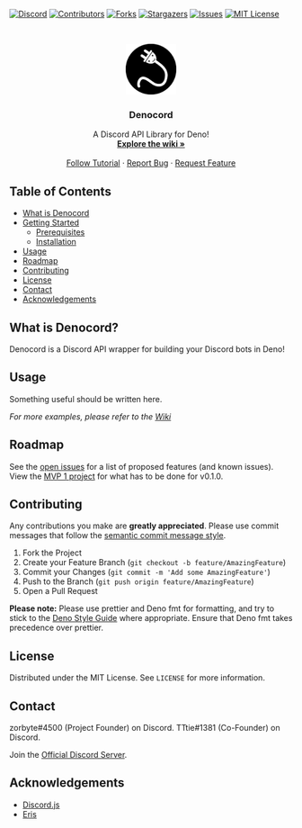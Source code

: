 <!-- CHECK OUT THE ORIGINAL TEMPLATE HERE: https://github.com/othneildrew/Best-README-Template -->

<!-- PROJECT SHIELDS -->
<!--
*** I'm using markdown "reference style" links for readability.
*** Reference links are enclosed in brackets [ ] instead of parentheses ( ).
*** See the bottom of this document for the declaration of the reference variables
*** for contributors-url, forks-url, etc. This is an optional, concise syntax you may use.
*** https://www.markdownguide.org/basic-syntax/#reference-style-links
-->
[![Discord][discord-shield]][discord-url]
[![Contributors][contributors-shield]][contributors-url]
[![Forks][forks-shield]][forks-url]
[![Stargazers][stars-shield]][stars-url]
[![Issues][issues-shield]][issues-url]
[![MIT License][license-shield]][license-url]



<!-- PROJECT LOGO -->
<br />
<p align="center">
  <a href="https://github.com/zorbyte/Denocord">
    <img src="assets/Denocord_Circle.png" alt="Logo" width="90" height="90">
  </a>

  <h3 align="center">Denocord</h3>

  <p align="center">
    A Discord API Library for Deno!
    <br />
    <a href="https://github.com/zorbyte/Denocord/wiki"><strong>Explore the wiki »</strong></a>
    <br />
    <br />
    <a href="https://github.com/zorbyte/Denocord/wiki">Follow Tutorial</a>
    ·
    <a href="https://github.com/zorbyte/Denocord/issues">Report Bug</a>
    ·
    <a href="https://github.com/zorbyte/Denocord/issues">Request Feature</a>
  </p>
</p>



<!-- TABLE OF CONTENTS -->
## Table of Contents

* [What is Denocord](#what-is-Denocord)
* [Getting Started](#getting-started)
  * [Prerequisites](#prerequisites)
  * [Installation](#installation)
* [Usage](#usage)
* [Roadmap](#roadmap)
* [Contributing](#contributing)
* [License](#license)
* [Contact](#contact)
* [Acknowledgements](#acknowledgements)



<!-- ABOUT THE PROJECT -->
## What is Denocord?

Denocord is a Discord API wrapper for building your Discord bots in Deno!


<!-- GETTING STARTED -->
<!-- ## Getting Started
<--
This is an example of how you may give instructions on setting up your project locally.
To get a local copy up and running follow these simple example steps.
-->
<!--### Prerequisites

This is an example of how to list things you need to use the software and how to install them.
* npm
```sh
npm install npm@latest -g
```-->

<!--### Installation

1. Get a free API Key at [https://example.com](https://example.com)
2. Clone the repo
```sh
git clone https:://github.com/your_username_/Project-Name.git
```
3. Install NPM packages
```sh
npm install
```
4. Enter your API in `config.js`
```JS
const API_KEY = 'ENTER YOUR API';
```-->



<!-- USAGE EXAMPLES -->
## Usage

Something useful should be written here.

_For more examples, please refer to the [Wiki][wiki-url]_



<!-- ROADMAP -->
## Roadmap

See the [open issues][issues-url] for a list of proposed features (and known issues).
View the [MVP 1 project](https://github.com/zorbyte/Dencord/projects/1) for what has to be done for v0.1.0.



<!-- CONTRIBUTING -->
## Contributing

Any contributions you make are **greatly appreciated**. Please use commit messages that follow the [semantic commit message style](https://seesparkbox.com/foundry/semantic_commit_messages).

1. Fork the Project
2. Create your Feature Branch (`git checkout -b feature/AmazingFeature`)
3. Commit your Changes (`git commit -m 'Add some AmazingFeature'`)
4. Push to the Branch (`git push origin feature/AmazingFeature`)
5. Open a Pull Request

**Please note:**
Please use prettier and Deno fmt for formatting, and try to stick to the [Deno Style Guide](https://github.com/denoland/deno/blob/master/docs/contributing/style_guide.md)
where appropriate. Ensure that Deno fmt takes precedence over prettier.



<!-- LICENSE -->
## License

Distributed under the MIT License. See `LICENSE` for more information.



<!-- CONTACT -->
## Contact

zorbyte#4500 (Project Founder) on Discord.
TTtie#1381 (Co-Founder) on Discord.

Join the [Official Discord Server][discord-url].

<!-- ACKNOWLEDGEMENTS -->
## Acknowledgements
* [Discord.js](https://discord.js.org)
* [Eris](https://github.com/abalabahaha/eris)





<!-- MARKDOWN LINKS & IMAGES -->
<!-- https://www.markdownguide.org/basic-syntax/#reference-style-links -->
[contributors-shield]: https://img.shields.io/github/contributors/zorbyte/Denocord.svg?style=flat
[contributors-url]: https://github.com/zorbyte/Denocord/graphs/contributors
[forks-shield]: https://img.shields.io/github/forks/zorbyte/Denocord.svg?style=flat
[forks-url]: https://github.com/zorbyte/Denocord/network/members
[stars-shield]: https://img.shields.io/github/stars/zorbyte/Denocord.svg?style=flat
[stars-url]: https://github.com/zorbyte/Denocord/stargazers
[issues-shield]: https://img.shields.io/github/issues/zorbyte/Denocord.svg?style=flat
[issues-url]: https://github.com/zorbyte/Denocord/issues
[license-shield]: https://img.shields.io/github/license/zorbyte/Denocord.svg?style=flat
[license-url]: https://github.com/zorbyte/Denocord/blob/master/LICENSE
[discord-url]: https://discord.gg/gS757SV
[discord-shield]: https://discordapp.com/api/guilds/616556458946854922/embed.png
[wiki-url]: https://github.com/zorbyte/Denocord/wiki
